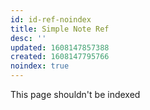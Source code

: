 ```yaml
---
id: id-ref-noindex
title: Simple Note Ref
desc: ''
updated: 1608147857388
created: 1608147795766
noindex: true
---
```



This page shouldn't be indexed
